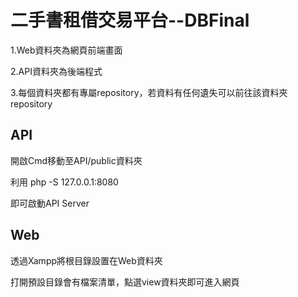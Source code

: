 # 二手書租借交易平台--DBFinal

1.Web資料夾為網頁前端畫面

2.API資料夾為後端程式

3.每個資料夾都有專屬repository，若資料有任何遺失可以前往該資料夾repository

## API

開啟Cmd移動至API/public資料夾

利用 php -S 127.0.0.1:8080

即可啟動API Server

## Web

透過Xampp將根目錄設置在Web資料夾

打開預設目錄會有檔案清單，點選view資料夾即可進入網頁
